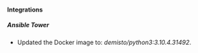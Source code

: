 #### Integrations
##### Ansible Tower
- Updated the Docker image to: *demisto/python3:3.10.4.31492*.
